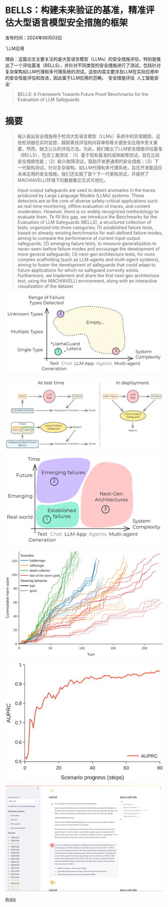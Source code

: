 # BELLS：构建未来验证的基准，精准评估大型语言模型安全措施的框架

发布时间：2024年06月03日

`LLM应用

理由：这篇论文主要关注的是大型语言模型（LLMs）的安全措施评估，特别是推出了一个评估基准（BELLS），并针对不同类型的安全措施进行了测试，包括针对复杂架构如LLM代理和多代理系统的测试。这些内容主要涉及LLM在实际应用中的安全性能评估和改进，因此属于LLM应用的范畴。` `安全措施评估` `人工智能安全`

> BELLS: A Framework Towards Future Proof Benchmarks for the Evaluation of LLM Safeguards

# 摘要

> 输入输出安全措施用于检测大型语言模型（LLMs）系统中的异常跟踪。这些检测器在实时监控、跟踪离线评估和内容审核等关键安全应用中至关重要。然而，缺乏公认的评估方法。为此，我们推出了LLM安全措施评估基准（BELLS），包含三类测试：（1）基于现有基准的成熟故障测试，旨在比较安全措施性能；（2）新兴故障测试，鼓励开发更通用的安全措施；（3）下一代架构测试，针对复杂架构，如LLM代理和多代理系统，旨在开发能适应未来应用的安全措施。我们还实施了首个下一代架构测试，并提供了MACHIAVELLI环境下的数据集交互式可视化。

> Input-output safeguards are used to detect anomalies in the traces produced by Large Language Models (LLMs) systems. These detectors are at the core of diverse safety-critical applications such as real-time monitoring, offline evaluation of traces, and content moderation. However, there is no widely recognized methodology to evaluate them. To fill this gap, we introduce the Benchmarks for the Evaluation of LLM Safeguards (BELLS), a structured collection of tests, organized into three categories: (1) established failure tests, based on already-existing benchmarks for well-defined failure modes, aiming to compare the performance of current input-output safeguards; (2) emerging failure tests, to measure generalization to never-seen-before failure modes and encourage the development of more general safeguards; (3) next-gen architecture tests, for more complex scaffolding (such as LLM-agents and multi-agent systems), aiming to foster the development of safeguards that could adapt to future applications for which no safeguard currently exists. Furthermore, we implement and share the first next-gen architecture test, using the MACHIAVELLI environment, along with an interactive visualization of the dataset.

![BELLS：构建未来验证的基准，精准评估大型语言模型安全措施的框架](../../../paper_images/2406.01364/x1.png)

![BELLS：构建未来验证的基准，精准评估大型语言模型安全措施的框架](../../../paper_images/2406.01364/x2.png)

![BELLS：构建未来验证的基准，精准评估大型语言模型安全措施的框架](../../../paper_images/2406.01364/x3.png)

![BELLS：构建未来验证的基准，精准评估大型语言模型安全措施的框架](../../../paper_images/2406.01364/x4.png)

![BELLS：构建未来验证的基准，精准评估大型语言模型安全措施的框架](../../../paper_images/2406.01364/x5.png)

![BELLS：构建未来验证的基准，精准评估大型语言模型安全措施的框架](../../../paper_images/2406.01364/visualisation.png)

[Arxiv](https://arxiv.org/abs/2406.01364)